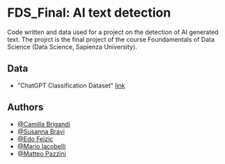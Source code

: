 # FDS_Final: AI text detection

Code written and data used for a project on the detection of AI generated text. The projrct is the final project of the course Foundamentals of Data Science (Data Science, Sapienza University).

## Data
- "ChatGPT Classification Dataset" [link](https://www.kaggle.com/datasets/mahdimaktabdar/chatgpt-classification-dataset)

## Authors
- [@Camilla Brigandì](https://github.com/camillabrigandi)
- [@Susanna Bravi](https://github.com/susannabravi)
- [@Edo Fejzic](https://github.com/do3-173)
- [@Mario Iacobelli](https://github.com/Marioiacobelli)
- [@Matteo Pazzini](https://github.com/matteopazzini)
